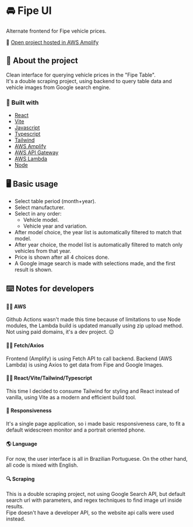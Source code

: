 # :oncoming_automobile: Fipe UI
Alternate frontend for Fipe vehicle prices.

<!-- PUBLISHED LINK -->
:link: [Open project hosted in AWS Amplify](https://fipe.andremr.dev/)

<!-- ABOUT -->
## :page_with_curl: About the project
Clean interface for querying vehicle prices in the "Fipe Table".  
It's a double scraping project, using backend to query table data and vehicle images from Google search engine.

### :construction:	Built with
* [React](https://reactjs.org/)
* [Vite](https://vitejs.dev/)
* [Javascript](https://developer.mozilla.org/en/JavaScript)
* [Typescript](https://www.typescriptlang.org/)
* [Tailwind](https://tailwindcss.com/)
* [AWS Amplify](https://aws.amazon.com/amplify)
* [AWS API Gateway](https://aws.amazon.com/api-gateway)
* [AWS Lambda](https://aws.amazon.com/lambda)
* [Node](https://nodejs.org)

<!-- USAGE -->
## :desktop_computer:	Basic usage
* Select table period (month+year).
* Select manufacturer.
* Select in any order:
  * Vehicle model.
  * Vehicle year and variation.
* After model choice, the year list is automatically filtered to match that model.
* After year choice, the model list is automatically filtered to match only vehicles from that year.
* Price is shown after all 4 choices done.
* A Google image search is made with selections made, and the first result is shown.

<!-- NOTES FOR DEVELOPERS -->
## :keyboard:	Notes for developers
#### :man_technologist:	AWS
Github Actions wasn't made this time because of limitations to use Node modules, the Lambda build is updated manually using zip upload method.
Not using paid domains, it's a dev project. 😉
#### :man_technologist:	Fetch/Axios
Frontend (Amplify) is using Fetch API to call backend.
Backend (AWS Lambda) is using Axios to get data from Fipe and Google Images.  
#### :man_technologist:	React/Vite/Tailwind/Typescript
This time I decided to consume Tailwind for styling and React instead of vanilla, using Vite as a modern and efficient build tool.
#### :iphone: Responsiveness
It's a single page application, so i made basic responsiveness care, to fit a default widescreen monitor and a portrait oriented phone.
#### :earth_americas:	Language
For now, the user interface is all in Brazilian Portuguese. On the other hand, all code is mixed with English.
#### :mag: Scraping
This is a double scraping project, not using Google Search API, but default search url with parameters, and regex techniques to find image url inside results.  
Fipe doesn't have a developer API, so the website api calls were used instead.
